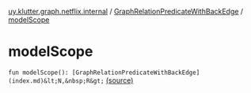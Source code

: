 [uy.klutter.graph.netflix.internal](../index.md) / [GraphRelationPredicateWithBackEdge](index.md) / [modelScope](.)


# modelScope

`fun modelScope(): [GraphRelationPredicateWithBackEdge](index.md)&lt;N,&nbsp;R&gt;` [(source)](https://github.com/kohesive/klutter/blob/master/netflix-graph-jdk6/src/main/kotlin/uy/klutter/graph/netflix/internal/Schema.kt#L150)


